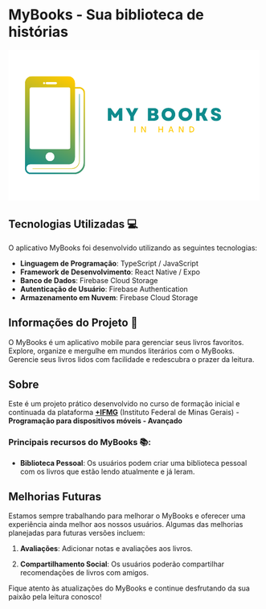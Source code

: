 # MyBooks - Sua biblioteca de histórias

![MyBooks Logo](src\assets\logo_horizontal.png)

## Tecnologias Utilizadas 💻

O aplicativo MyBooks foi desenvolvido utilizando as seguintes tecnologias:

- **Linguagem de Programação**: TypeScript / JavaScript
- **Framework de Desenvolvimento**: React Native / Expo
- **Banco de Dados**: Firebase Cloud Storage
- **Autenticação de Usuário**: Firebase Authentication
- **Armazenamento em Nuvem**: Firebase Cloud Storage

## Informações do Projeto 📝

O MyBooks é um aplicativo mobile para gerenciar seus livros favoritos. Explore, organize e mergulhe em mundos literários com o MyBooks. Gerencie seus livros lidos com facilidade e redescubra o prazer da leitura. 

## Sobre

Este é um projeto prático desenvolvido no curso de formação inicial e continuada da plataforma **[+IFMG](https://mais.ifmg.edu.br/maisifmg/course/view.php?id=138)** (Instituto Federal de Minas Gerais) - **Programação para dispositivos móveis - Avançado**

### Principais recursos do MyBooks 📚:

- **Biblioteca Pessoal**: Os usuários podem criar uma biblioteca pessoal com os livros que estão lendo atualmente e já leram.

<!-- - **Exploração de Livros**: O aplicativo permite aos usuários explorar uma vasta coleção de livros, pesquisar por gênero, autor ou título e obter informações detalhadas sobre cada livro.

- **Leitura Offline**: Os livros podem ser baixados para leitura offline, garantindo que os usuários possam desfrutar de seus livros favoritos em qualquer lugar, a qualquer momento.

- **Sincronização com Conta Google**: Os usuários podem fazer login com sua conta do Google para sincronizar sua biblioteca em diferentes dispositivos e manter seu progresso de leitura atualizado. -->


## Melhorias Futuras

Estamos sempre trabalhando para melhorar o MyBooks e oferecer uma experiência ainda melhor aos nossos usuários. Algumas das melhorias planejadas para futuras versões incluem:

1. **Avaliações**: Adicionar notas e avaliações aos livros.

2. **Compartilhamento Social**: Os usuários poderão compartilhar recomendações de livros com amigos.

<!-- 1. **Suporte a Áudio Livros**: Adicionar a opção de ouvir livros em formato de áudio, tornando o aplicativo mais acessível.

2. **Recomendações Personalizadas**: Implementar um sistema de recomendações baseado no histórico de leitura dos usuários.

3. **Suporte a Múltiplos Idiomas**: Expandir a oferta de livros em diferentes idiomas para atender a uma audiência global.

4. **Integração com Redes Sociais**: Permitir que os usuários compartilhem trechos de livros nas redes sociais.

5. **Leitura em Grupo**: Adicionar a funcionalidade de leitura em grupo, onde os usuários podem participar de clubes de leitura virtuais. -->

Fique atento às atualizações do MyBooks e continue desfrutando da sua paixão pela leitura conosco!


